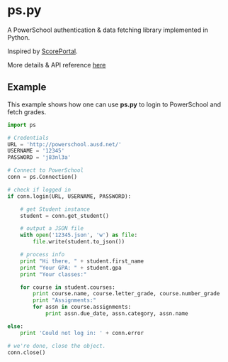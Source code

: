 ps.py
=====

A PowerSchool authentication &amp; data fetching library implemented in Python.

Inspired by [ScorePortal](scoreportal.org).

More details & API reference [here](http://ouiliame.github.io/ps.py)

## Example ##
This example shows how one can use **ps.py** to login to PowerSchool and fetch grades.

```python
import ps

# Credentials
URL = 'http://powerschool.ausd.net/'
USERNAME = '12345'
PASSWORD = 'j83nl3a'

# Connect to PowerSchool
conn = ps.Connection()

# check if logged in
if conn.login(URL, USERNAME, PASSWORD):

	# get Student instance
	student = conn.get_student()

	# output a JSON file
	with open('12345.json', 'w') as file:
		file.write(student.to_json())

	# process info
	print "Hi there, " + student.first_name
	print "Your GPA: " + student.gpa
	print "Your classes:"

	for course in student.courses:
		print course.name, course.letter_grade, course.number_grade
		print "Assignments:"
		for assn in course.assignments:
			print assn.due_date, assn.category, assn.name

else:
	print 'Could not log in: ' + conn.error

# we're done, close the object.
conn.close()

```
